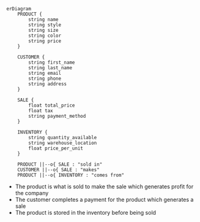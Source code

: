 ```mermaid 
erDiagram
    PRODUCT {
        string name
        string style
        string size
        string color
        string price
    }

    CUSTOMER {
        string first_name
        string last_name
        string email
        string phone
        string address
    }

    SALE {
        float total_price
        float tax
        string payment_method
    }

    INVENTORY {
        string quantity_available
        string warehouse_location
        float price_per_unit
    }

    PRODUCT ||--o{ SALE : "sold in"
    CUSTOMER ||--o{ SALE : "makes"
    PRODUCT ||--o{ INVENTORY : "comes from"
```
* The product is what is sold to make the sale which generates profit for the company  
* The customer completes a payment for the product which generates a sale  
* The product is stored in the inventory before being sold
